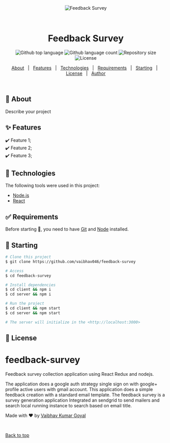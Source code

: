 <div align="center" id="top"> 
  <img src="./.github/app.gif" alt="Feedback Survey" />

  &#xa0;

  <!-- <a href="https://feedbacksurvey.netlify.app">Demo</a> -->
</div>

<h1 align="center">Feedback Survey</h1>

<p align="center">
  <img alt="Github top language" src="https://img.shields.io/github/languages/top/vaibhav046/feedback-survey?color=56BEB8">

  <img alt="Github language count" src="https://img.shields.io/github/languages/count/vaibhav046/feedback-survey?color=56BEB8">

  <img alt="Repository size" src="https://img.shields.io/github/repo-size/vaibhav046/feedback-survey?color=56BEB8">

  <img alt="License" src="https://img.shields.io/github/license/vaibhav046/feedback-survey?color=56BEB8">

  <!-- <img alt="Github issues" src="https://img.shields.io/github/issues/vaibhav046/feedback-survey?color=56BEB8" /> -->

  <!-- <img alt="Github forks" src="https://img.shields.io/github/forks/vaibhav046/feedback-survey?color=56BEB8" /> -->

  <!-- <img alt="Github stars" src="https://img.shields.io/github/stars/vaibhav046/feedback-survey?color=56BEB8" /> -->
</p>

<!-- Status -->

<!-- <h4 align="center"> 
	🚧  Feedback Survey 🚀 Under construction...  🚧
</h4> 

<hr> -->

<p align="center">
  <a href="#dart-about">About</a> &#xa0; | &#xa0; 
  <a href="#sparkles-features">Features</a> &#xa0; | &#xa0;
  <a href="#rocket-technologies">Technologies</a> &#xa0; | &#xa0;
  <a href="#white_check_mark-requirements">Requirements</a> &#xa0; | &#xa0;
  <a href="#checkered_flag-starting">Starting</a> &#xa0; | &#xa0;
  <a href="#memo-license">License</a> &#xa0; | &#xa0;
  <a href="https://github.com/vaibhav046" target="_blank">Author</a>
</p>

<br>

## :dart: About ##

Describe your project

## :sparkles: Features ##

:heavy_check_mark: Feature 1;\
:heavy_check_mark: Feature 2;\
:heavy_check_mark: Feature 3;

## :rocket: Technologies ##

The following tools were used in this project:

- [Node.js](https://nodejs.org/en/)
- [React](https://pt-br.reactjs.org/)

## :white_check_mark: Requirements ##

Before starting :checkered_flag:, you need to have [Git](https://git-scm.com) and [Node](https://nodejs.org/en/) installed.

## :checkered_flag: Starting ##

```bash
# Clone this project
$ git clone https://github.com/vaibhav046/feedback-survey

# Access
$ cd feedback-survey

# Install dependencies
$ cd client && npm i 
$ cd server && npm i 

# Run the project
$ cd client && npm start 
$ cd server && npm start

# The server will initialize in the <http://localhost:3000>
```

## :memo: License ##

# feedback-survey
Feedback survey collection application using React Redux and nodejs.

The application does a google auth strategy single sign on with google+ profile active users with gmail account.
This application does a simple feedback creation with a standard email template. The feedback survey is a survey generation application
Integrated an sendgrid to send mailers and search local running instance to search based on email title.

Made with :heart: by <a href="https://github.com/vaibhav046" target="_blank">Vaibhav Kumar Goyal</a>

&#xa0;

<a href="#top">Back to top</a>
